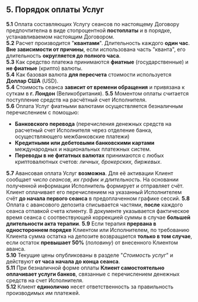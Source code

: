 ## 5. Порядок оплаты Услуг
**5.1** Оплата составляющих Услугу сеансов по настоящему Договору предпочтителна в виде стопроцентной **постоплаты** и в порядке, устанавливаемом настоящим Договором.  
**5.2** Расчет производится "**квантами**". Длительность каждого **один час**. **Вне зависимости от причины**, если использована часть "кванта", его длительность **округляется до полного часа**.  
**5.3** Как средство платежа принимаются **фиатные** (государственные) и **не фиатные** (крипто) валюты.  
**5.4** Как базовая валюта **для пересчета** стоимости используется **Доллар США** (USD).  
**5.4** Стоимость сеанса **зависит от времени обращения** и привязана к суткам в **г. Лондон** (Великобритания). 
**5.5** Моментом оплаты считается поступление средств на расчётный счет Исполнителя.  
**5.6** Оплата Услуг фиатными валютами осуществляется безналичным перечислением с помощью:
- **Банковского перевода** (перечисления денежных средств на расчетный счет Исполнителя через отделение банка, осуществляющего межбанковские платежи)
- **Кредитными или дебетовыми банковскими картами** международных и национальных платежных систем.
- **Переводы в не фитатных валютах** принимаются с любых криптовалютных счетов: *личных, брокерских, биржевых*.

**5.7** Авансовая оплата Услуг **возможна**. Для её активации Клиент сообщает *число сеансов, их график и длительность*. На основании полученной информации Исполнитель формирует и отправляет счёт. Клиент оплачивает его перечислением на указанный Исполнителем счёт **до начала первого сеанса** в предоплаченном графике сессий.
**5.8** Оплата с авансового депозита списывается частями, **после** каждого сеанса отпавкой счета клиенту. В документе указывается фактическое время сеанса с соотвествующей коррекцией суммы в случае **большей длительности акта терапии**.
**5.9** Если терапия **прервана в одностороннем порядке** Клиентом или Исполнителем, по требованию Клиента сумма остатка на депозите возвращается **только в том случае**, если остаток **превышает 50%** (*половину*) от внесенного Клиентом аванса.  
**5.10** Текущие цены опубликованы в разделе "*Стоимость услуг*" и действуют **от часа начала до конца сеанса**.  
**5.11** При безналичной форме оплаты **Клиент самостоятельно оплачивает услуги банков**, связанные с перечислением денежных средств на счет Исполнителя.  
**5.12** Клиент **единолично** несет ответственность за правильность производимых им платежей.

